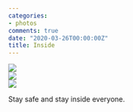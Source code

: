 ```yaml
---
categories:
- photos
comments: true
date: "2020-03-26T00:00:00Z"
title: Inside
---
```

  
<img src="/assets/images/articles/plants1.jpg" class="responsive"><br>
<img src="/assets/images/articles/plants2.jpg" class="responsive"><br>
<img src="/assets/images/articles/plants3.jpg" class="responsive"><br>  

Stay safe and stay inside everyone.
